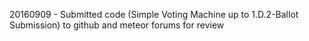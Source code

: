 20160909 - Submitted code (Simple Voting Machine up to 1.D.2-Ballot Submission) to github and meteor forums for review
